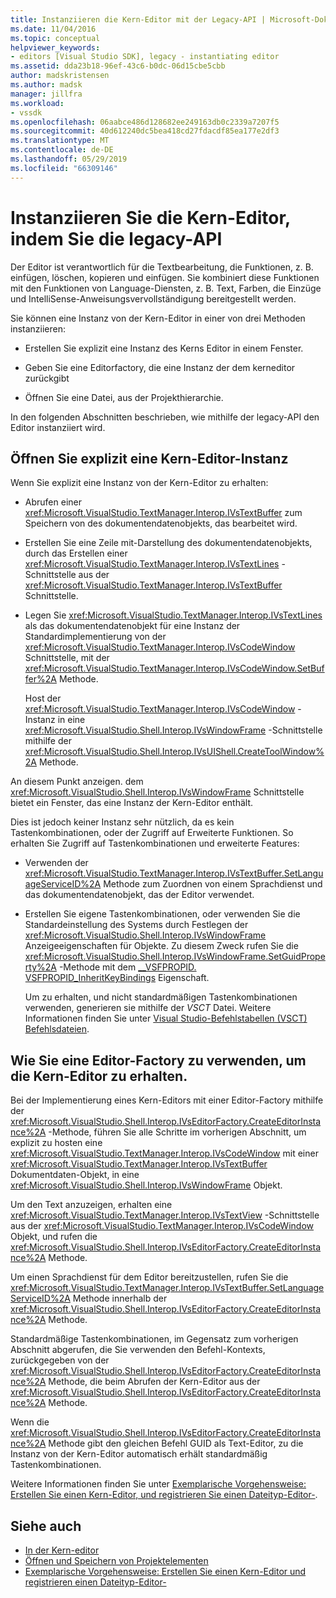 ```yaml
---
title: Instanziieren die Kern-Editor mit der Legacy-API | Microsoft-Dokumentation
ms.date: 11/04/2016
ms.topic: conceptual
helpviewer_keywords:
- editors [Visual Studio SDK], legacy - instantiating editor
ms.assetid: dda23b18-96ef-43c6-b0dc-06d15cbe5cbb
author: madskristensen
ms.author: madsk
manager: jillfra
ms.workload:
- vssdk
ms.openlocfilehash: 06aabce486d128682ee249163db0c2339a7207f5
ms.sourcegitcommit: 40d612240dc5bea418cd27fdacdf85ea177e2df3
ms.translationtype: MT
ms.contentlocale: de-DE
ms.lasthandoff: 05/29/2019
ms.locfileid: "66309146"
---
```

# <a name="instantiate-the-core-editor-by-using-the-legacy-api"></a>Instanziieren Sie die Kern-Editor, indem Sie die legacy-API

Der Editor ist verantwortlich für die Textbearbeitung, die Funktionen, z. B. einfügen, löschen, kopieren und einfügen. Sie kombiniert diese Funktionen mit den Funktionen von Language-Diensten, z. B. Text, Farben, die Einzüge und IntelliSense-Anweisungsvervollständigung bereitgestellt werden.

Sie können eine Instanz von der Kern-Editor in einer von drei Methoden instanziieren:

- Erstellen Sie explizit eine Instanz des Kerns Editor in einem Fenster.

- Geben Sie eine Editorfactory, die eine Instanz der dem kerneditor zurückgibt

- Öffnen Sie eine Datei, aus der Projekthierarchie.

In den folgenden Abschnitten beschrieben, wie mithilfe der legacy-API den Editor instanziiert wird.

## <a name="explicitly-open-a-core-editor-instance"></a>Öffnen Sie explizit eine Kern-Editor-Instanz

Wenn Sie explizit eine Instanz von der Kern-Editor zu erhalten:

- Abrufen einer <xref:Microsoft.VisualStudio.TextManager.Interop.IVsTextBuffer> zum Speichern von des dokumentendatenobjekts, das bearbeitet wird.

- Erstellen Sie eine Zeile mit-Darstellung des dokumentendatenobjekts, durch das Erstellen einer <xref:Microsoft.VisualStudio.TextManager.Interop.IVsTextLines> -Schnittstelle aus der <xref:Microsoft.VisualStudio.TextManager.Interop.IVsTextBuffer> Schnittstelle.

- Legen Sie <xref:Microsoft.VisualStudio.TextManager.Interop.IVsTextLines> als das dokumentendatenobjekt für eine Instanz der Standardimplementierung von der <xref:Microsoft.VisualStudio.TextManager.Interop.IVsCodeWindow> Schnittstelle, mit der <xref:Microsoft.VisualStudio.TextManager.Interop.IVsCodeWindow.SetBuffer%2A> Methode.

   Host der <xref:Microsoft.VisualStudio.TextManager.Interop.IVsCodeWindow> -Instanz in eine <xref:Microsoft.VisualStudio.Shell.Interop.IVsWindowFrame> -Schnittstelle mithilfe der <xref:Microsoft.VisualStudio.Shell.Interop.IVsUIShell.CreateToolWindow%2A> Methode.

An diesem Punkt anzeigen. dem <xref:Microsoft.VisualStudio.Shell.Interop.IVsWindowFrame> Schnittstelle bietet ein Fenster, das eine Instanz der Kern-Editor enthält.

Dies ist jedoch keiner Instanz sehr nützlich, da es kein Tastenkombinationen, oder der Zugriff auf Erweiterte Funktionen. So erhalten Sie Zugriff auf Tastenkombinationen und erweiterte Features:

- Verwenden der <xref:Microsoft.VisualStudio.TextManager.Interop.IVsTextBuffer.SetLanguageServiceID%2A> Methode zum Zuordnen von einem Sprachdienst und das dokumentendatenobjekt, das der Editor verwendet.

- Erstellen Sie eigene Tastenkombinationen, oder verwenden Sie die Standardeinstellung des Systems durch Festlegen der <xref:Microsoft.VisualStudio.Shell.Interop.IVsWindowFrame> Anzeigeeigenschaften für Objekte. Zu diesem Zweck rufen Sie die <xref:Microsoft.VisualStudio.Shell.Interop.IVsWindowFrame.SetGuidProperty%2A> -Methode mit dem [__VSFPROPID. VSFPROPID_InheritKeyBindings](<xref:Microsoft.VisualStudio.Shell.Interop.__VSFPROPID.VSFPROPID_InheritKeyBindings>) Eigenschaft.

   Um zu erhalten, und nicht standardmäßigen Tastenkombinationen verwenden, generieren sie mithilfe der *VSCT* Datei. Weitere Informationen finden Sie unter [Visual Studio-Befehlstabellen (VSCT) Befehlsdateien](../extensibility/internals/visual-studio-command-table-dot-vsct-files.md).

## <a name="how-to-use-an-editor-factory-to-obtain-the-core-editor"></a>Wie Sie eine Editor-Factory zu verwenden, um die Kern-Editor zu erhalten.

Bei der Implementierung eines Kern-Editors mit einer Editor-Factory mithilfe der <xref:Microsoft.VisualStudio.Shell.Interop.IVsEditorFactory.CreateEditorInstance%2A> -Methode, führen Sie alle Schritte im vorherigen Abschnitt, um explizit zu hosten eine <xref:Microsoft.VisualStudio.TextManager.Interop.IVsCodeWindow> mit einer <xref:Microsoft.VisualStudio.TextManager.Interop.IVsTextBuffer> Dokumentdaten-Objekt, in eine <xref:Microsoft.VisualStudio.Shell.Interop.IVsWindowFrame> Objekt.

Um den Text anzuzeigen, erhalten eine <xref:Microsoft.VisualStudio.TextManager.Interop.IVsTextView> -Schnittstelle aus der <xref:Microsoft.VisualStudio.TextManager.Interop.IVsCodeWindow> Objekt, und rufen die <xref:Microsoft.VisualStudio.Shell.Interop.IVsEditorFactory.CreateEditorInstance%2A> Methode.

Um einen Sprachdienst für dem Editor bereitzustellen, rufen Sie die <xref:Microsoft.VisualStudio.TextManager.Interop.IVsTextBuffer.SetLanguageServiceID%2A> Methode innerhalb der <xref:Microsoft.VisualStudio.Shell.Interop.IVsEditorFactory.CreateEditorInstance%2A> Methode.

Standardmäßige Tastenkombinationen, im Gegensatz zum vorherigen Abschnitt abgerufen, die Sie verwenden den Befehl-Kontexts, zurückgegeben von der <xref:Microsoft.VisualStudio.Shell.Interop.IVsEditorFactory.CreateEditorInstance%2A> Methode, die beim Abrufen der Kern-Editor aus der <xref:Microsoft.VisualStudio.Shell.Interop.IVsEditorFactory.CreateEditorInstance%2A> Methode.

Wenn die <xref:Microsoft.VisualStudio.Shell.Interop.IVsEditorFactory.CreateEditorInstance%2A> Methode gibt den gleichen Befehl GUID als Text-Editor, zu die Instanz von der Kern-Editor automatisch erhält standardmäßig Tastenkombinationen.

Weitere Informationen finden Sie unter [Exemplarische Vorgehensweise: Erstellen Sie einen Kern-Editor, und registrieren Sie einen Dateityp-Editor-](../extensibility/walkthrough-creating-a-core-editor-and-registering-an-editor-file-type.md).

## <a name="see-also"></a>Siehe auch

- [In der Kern-editor](../extensibility/inside-the-core-editor.md)
- [Öffnen und Speichern von Projektelementen](../extensibility/internals/opening-and-saving-project-items.md)
- [Exemplarische Vorgehensweise: Erstellen Sie einen Kern-Editor und registrieren einen Dateityp-Editor-](../extensibility/walkthrough-creating-a-core-editor-and-registering-an-editor-file-type.md)